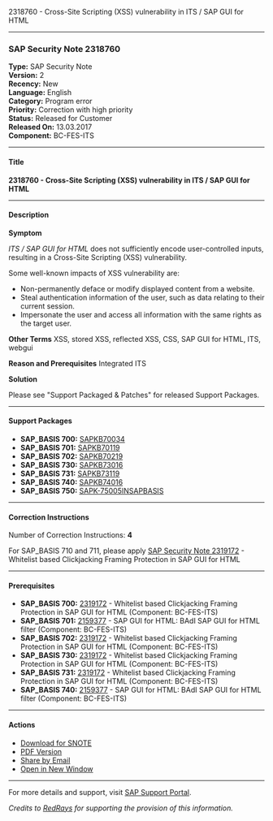 2318760 - Cross-Site Scripting (XSS) vulnerability in ITS / SAP GUI for HTML

---

### **SAP Security Note 2318760**

**Type:** SAP Security Note  
**Version:** 2  
**Recency:** New  
**Language:** English  
**Category:** Program error  
**Priority:** Correction with high priority  
**Status:** Released for Customer  
**Released On:** 13.03.2017  
**Component:** BC-FES-ITS

---

#### **Title**
**2318760 - Cross-Site Scripting (XSS) vulnerability in ITS / SAP GUI for HTML**

---

#### **Description**

**Symptom**

*ITS / SAP GUI for HTML* does not sufficiently encode user-controlled inputs, resulting in a Cross-Site Scripting (XSS) vulnerability.

Some well-known impacts of XSS vulnerability are:
- Non-permanently deface or modify displayed content from a website.
- Steal authentication information of the user, such as data relating to their current session.
- Impersonate the user and access all information with the same rights as the target user.

**Other Terms**
XSS, stored XSS, reflected XSS, CSS, SAP GUI for HTML, ITS, webgui

**Reason and Prerequisites**
Integrated ITS

**Solution**

Please see "Support Packaged & Patches" for released Support Packages.

---

#### **Support Packages**

- **SAP_BASIS 700:** [SAPKB70034](https://me.sap.com/supportpackage/SAPKB70034)
- **SAP_BASIS 701:** [SAPKB70119](https://me.sap.com/supportpackage/SAPKB70119)
- **SAP_BASIS 702:** [SAPKB70219](https://me.sap.com/supportpackage/SAPKB70219)
- **SAP_BASIS 730:** [SAPKB73016](https://me.sap.com/supportpackage/SAPKB73016)
- **SAP_BASIS 731:** [SAPKB73119](https://me.sap.com/supportpackage/SAPKB73119)
- **SAP_BASIS 740:** [SAPKB74016](https://me.sap.com/supportpackage/SAPKB74016)
- **SAP_BASIS 750:** [SAPK-75005INSAPBASIS](https://me.sap.com/supportpackage/SAPK-75005INSAPBASIS)

---

#### **Correction Instructions**

Number of Correction Instructions: **4**

For SAP_BASIS 710 and 711, please apply [SAP Security Note 2319172](https://me.sap.com/notes/2319172) - Whitelist based Clickjacking Framing Protection in SAP GUI for HTML

---

#### **Prerequisites**

- **SAP_BASIS 700:** [2319172](https://me.sap.com/notes/2319172) - Whitelist based Clickjacking Framing Protection in SAP GUI for HTML (Component: BC-FES-ITS)
- **SAP_BASIS 701:** [2159377](https://me.sap.com/notes/2159377) - SAP GUI for HTML: BAdI SAP GUI for HTML filter (Component: BC-FES-ITS)
- **SAP_BASIS 702:** [2319172](https://me.sap.com/notes/2319172) - Whitelist based Clickjacking Framing Protection in SAP GUI for HTML (Component: BC-FES-ITS)
- **SAP_BASIS 730:** [2319172](https://me.sap.com/notes/2319172) - Whitelist based Clickjacking Framing Protection in SAP GUI for HTML (Component: BC-FES-ITS)
- **SAP_BASIS 731:** [2319172](https://me.sap.com/notes/2319172) - Whitelist based Clickjacking Framing Protection in SAP GUI for HTML (Component: BC-FES-ITS)
- **SAP_BASIS 740:** [2159377](https://me.sap.com/notes/2159377) - SAP GUI for HTML: BAdI SAP GUI for HTML filter (Component: BC-FES-ITS)

---

#### **Actions**

- [Download for SNOTE](https://notesdownloads.sap.com/note/0040000018333402017)
- [PDF Version](https://userapps.support.sap.com/sap/support/sfm/notes/print/0002318760?language=en-US&token=A6AD2EC09DBA9B2DD69777A625537C38)
- [Share by Email](https://me.sap.com/notes/2318760/email)
- [Open in New Window](https://me.sap.com/notes/2318760)

---

For more details and support, visit [SAP Support Portal](https://me.sap.com/).

*Credits to [RedRays](https://redrays.io) for supporting the provision of this information.*